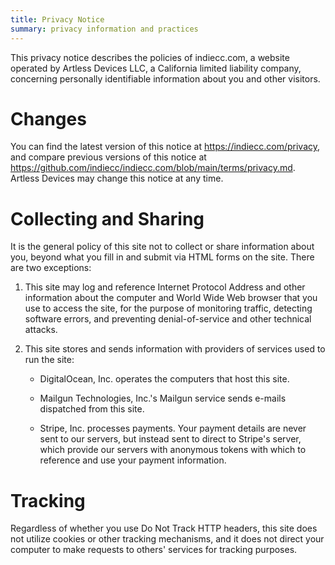 ```yaml
---
title: Privacy Notice
summary: privacy information and practices
---
```


This privacy notice describes the policies of indiecc.com, a website operated by Artless Devices LLC, a California limited liability company, concerning personally identifiable information about you and other visitors.

# Changes

You can find the latest version of this notice at <https://indiecc.com/privacy>, and compare previous versions of this notice at <https://github.com/indiecc/indiecc.com/blob/main/terms/privacy.md>.  Artless Devices may change this notice at any time.

# Collecting and Sharing

It is the general policy of this site not to collect or share information about you, beyond what you fill in and submit via HTML forms on the site.  There are two exceptions:

1.  This site may log and reference Internet Protocol Address and other information about the computer and World Wide Web browser that you use to access the site, for the purpose of monitoring traffic, detecting software errors, and preventing denial-of-service and other technical attacks.

2.  This site stores and sends information with providers of services used to run the site:

    - DigitalOcean, Inc. operates the computers that host this site.

    - Mailgun Technologies, Inc.'s Mailgun service sends e-mails dispatched from this site.

    - Stripe, Inc. processes payments.  Your payment details are never sent to our servers, but instead sent to direct to Stripe's server, which provide our servers with anonymous tokens with which to reference and use your payment information.

# Tracking

Regardless of whether you use Do Not Track HTTP headers, this site does not utilize cookies or other tracking mechanisms, and it does not direct your computer to make requests to others' services for tracking purposes.
